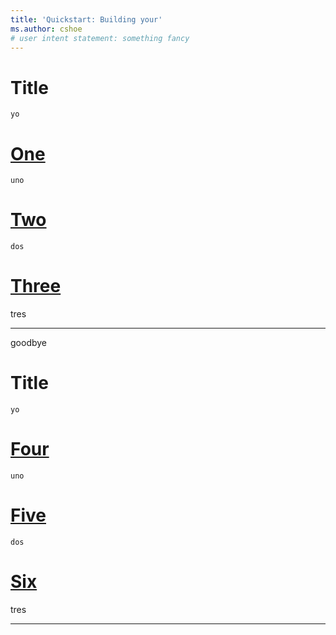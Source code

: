 ```yaml
---
title: 'Quickstart: Building your'
ms.author: cshoe
# user intent statement: something fancy
---
```


# Title

    yo

# [One](#tab/one)

    uno

# [Two](#tab/two)

    dos

# [Three](#tab/three)

tres

---

goodbye

# Title

    yo

# [Four](#tab/four)

    uno

# [Five](#tab/five)

    dos

# [Six](#tab/six)

tres

---
